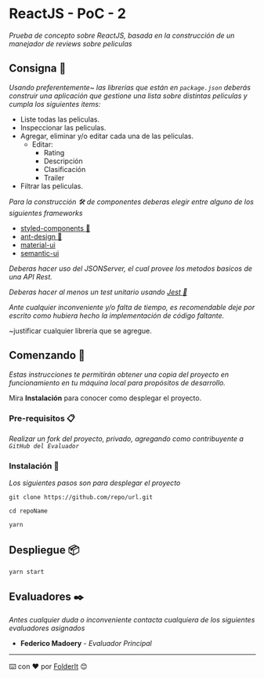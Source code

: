 # ReactJS - PoC - 2

_Prueba de concepto sobre ReactJS, basada en la construcción de un manejador de reviews sobre peliculas_

## Consigna 📄

_Usando preferentemente~ las librerías que están en `package.json` deberás construir una aplicación que gestione una lista sobre distintas peliculas y cumpla los siguientes items:_

 * Liste todas las peliculas.
 * Inspeccionar las peliculas.
 * Agregar, eliminar y/o editar cada una de las peliculas.
   * Editar:
     * Rating
     * Descripción
     * Clasificación
     * Trailer
 * Filtrar las peliculas.

_Para la construcción 🛠️ de componentes deberas elegir entre alguno de los siguientes frameworks_

* [styled-components :nail_care:](https://www.styled-components.com/)
* [ant-design :ant:](https://ant.design/)
* [material-ui](https://material-ui.com/)
* [semantic-ui](https://semantic-ui.com/)

_Deberas hacer uso del JSONServer, el cual provee los metodos basicos de una API Rest._

_Deberas hacer al menos un test unitario usando [Jest :circus_tent:](https://jestjs.io/)_

_Ante cualquier inconveniente y/o falta de tiempo, es recomendable deje por escrito como hubiera hecho la implementación de código faltante._

~justificar cualquier librería que se agregue.

## Comenzando 🚀

_Estas instrucciones te permitirán obtener una copia del proyecto en funcionamiento en tu máquina local para propósitos de desarrollo._

Mira **Instalación** para conocer como desplegar el proyecto.

### Pre-requisitos 📋

_Realizar un fork del proyecto, privado, agregando como contribuyente a `GitHub del Evaluador`_

### Instalación 🔧

_Los siguientes pasos son para desplegar el proyecto_

```
git clone https://github.com/repo/url.git

cd repoName

yarn
```

## Despliegue 📦

```
yarn start
```

## Evaluadores ✒️

_Antes cualquier duda o inconveniente contacta cualquiera de los siguientes evaluadores asignados_

* **Federico Madoery** - *Evaluador Principal* 

---
⌨️ con ❤️ por [FolderIt](https://folderit.net/) 😊
